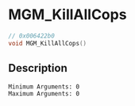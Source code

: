 # MGM_KillAllCops
```c
// 0x006422b0
void MGM_KillAllCops()
```
## Description
```
Minimum Arguments: 0
Maximum Arguments: 0
```
